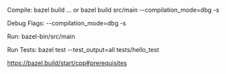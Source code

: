 Compile:
bazel build ...
or
bazel build src/main --compilation_mode=dbg -s

Debug Flags: --compilation_mode=dbg -s

Run:
bazel-bin/src/main

Run Tests:
bazel test --test_output=all tests/hello_test

https://bazel.build/start/cpp#prerequisites